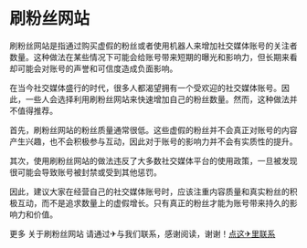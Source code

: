 # 刷粉丝网站

刷粉丝网站是指通过购买虚假的粉丝或者使用机器人来增加社交媒体账号的关注者数量。这种做法在某些情况下可能会给账号带来短期的曝光和影响力，但长期来看却可能会对账号的声誉和可信度造成负面影响。

在当今社交媒体盛行的时代，很多人都渴望拥有一个受欢迎的社交媒体账号。因此，一些人会选择利用刷粉丝网站来快速增加自己的粉丝数量。然而，这种做法并不值得推荐。

首先，刷粉丝网站的粉丝质量通常很低。这些虚假的粉丝并不会真正对账号的内容产生兴趣，也不会积极参与互动，因此对于账号的影响力并不会有实质性的提升。

其次，使用刷粉丝网站的做法违反了大多数社交媒体平台的使用政策，一旦被发现很可能会导致账号被封禁或受到其他惩罚。

因此，建议大家在经营自己的社交媒体账号时，应该注重内容质量和真实粉丝的积极互动，而不是追求数量上的虚假增长。只有真正的粉丝才能为账号带来持久的影响力和价值。

更多 关于刷粉丝网站 请通过✈与我们联系，感谢阅读，谢谢！[点这✈里联系](https://d.k02.cc)